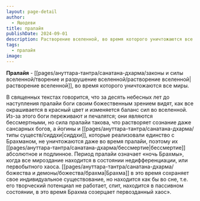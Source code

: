 ```yaml
---
layout: page-detail
author:
  - Яшодеви
title: пралайя
publishDate: 2024-09-01
description: Растворение вселенной, во время которого уничтожаются все миры.
tags:
  - пралайя
image:
---
```

**Пралайя** - [[pages/ануттара-тантра/санатана-дхарма/законы и силы вселенной/творение и разрушение вселенной/растворение вселенной|растворение вселенной]], во время которого уничтожаются все миры.

 В священных текстах говорится, что за десять небесных лет до наступления пралайи боги своим божественным зрением видят, как все окрашивается в красный цвет и изменяется баланс сил во вселенной. Из-за этого боги переживают и печалятся; они являются бессмертными, но сила пралайи такова, что растворяет сознание даже сансарных богов, а йогины и [[pages/ануттара-тантра/санатана-дхарма/типы существ/сиддхи|сиддхи]], которые реализовали единство с Брахманом, не уничтожаются даже во время пралайи, поэтому их [[pages/ануттара-тантра/санатана-дхарма/бессмертие|бессмертие]] абсолютное и подлинное. Период пралайи означает «ночь Брахмы», когда все мироздание находится в состоянии недифференциации, или первобытного хаоса. [[pages/ануттара-тантра/санатана-дхарма/божества и демоны/божества/брахма|Брахма]] в это время сохраняет свое индивидуальное существование, но находится как бы во сне, т.е. его творческий потенциал не работает, спит, находится в пассивном состоянии, в это время Брахма созерцает первозданный хаос».

